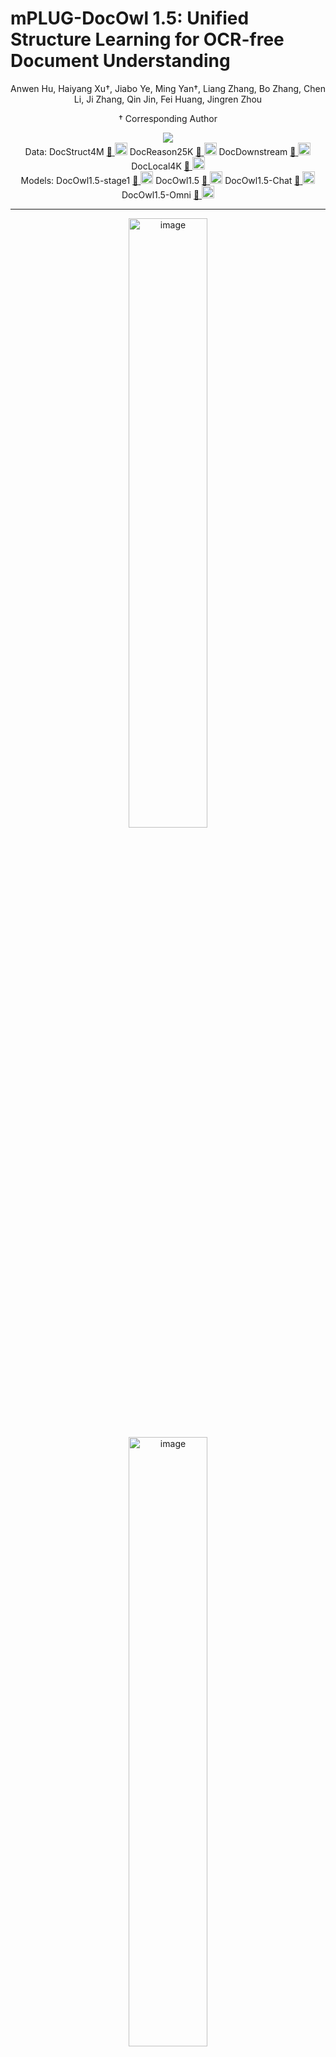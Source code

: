 # mPLUG-DocOwl 1.5: Unified Structure Learning for OCR-free Document Understanding

<div align="center">
Anwen Hu, Haiyang Xu†, Jiabo Ye, Ming Yan†, Liang Zhang, Bo Zhang, Chen Li, Ji Zhang, Qin Jin, Fei Huang, Jingren Zhou

† Corresponding Author

</div>


<div align="center">
<a href="http://arxiv.org/abs/2403.12895"><img src="assets/Paper-Arxiv-orange.svg" ></a>
</div>
<div align="center">
Data: 
DocStruct4M 
<a href="https://huggingface.co/datasets/mPLUG/DocStruct4M">🤗</a><a href="https://www.modelscope.cn/datasets/iic/DocStruct4M/"> <img src="assets/modelscope.png" width='20'></a>
DocReason25K <a href="https://huggingface.co/datasets/mPLUG/DocReason25K">🤗</a><a href="https://www.modelscope.cn/datasets/iic/DocReason25K/"> <img src="assets/modelscope.png" width='20'></a>
DocDownstream <a href="https://huggingface.co/datasets/mPLUG/DocDownstream-1.0">🤗</a><a href="https://www.modelscope.cn/datasets/iic/DocDownstream-1.0/"> <img src="assets/modelscope.png" width='20'></a>
DocLocal4K <a href="https://huggingface.co/datasets/mPLUG/DocLocal4K">🤗</a><a href="https://www.modelscope.cn/datasets/iic/DocLocal4K/"> <img src="assets/modelscope.png" width='20'></a>
</div>
<div align="center">
Models:
DocOwl1.5-stage1 <a href="https://huggingface.co/mPLUG/DocOwl1.5-stage1">🤗</a><a href="https://www.modelscope.cn/models/iic/DocOwl1.5-stage1/"> <img src="assets/modelscope.png" width='20'></a>
DocOwl1.5 <a href="https://huggingface.co/mPLUG/DocOwl1.5">🤗</a><a href="https://www.modelscope.cn/models/iic/DocOwl1.5/"> <img src="assets/modelscope.png" width='20'></a>
DocOwl1.5-Chat <a href="https://huggingface.co/mPLUG/DocOwl1.5-Chat">🤗</a><a href="https://www.modelscope.cn/models/iic/DocOwl1.5-Chat/"> <img src="assets/modelscope.png" width='20'></a>
DocOwl1.5-Omni <a href="https://huggingface.co/mPLUG/DocOwl1.5-Omni">🤗</a><a href="https://www.modelscope.cn/models/iic/DocOwl1.5-Omni/"> <img src="assets/modelscope.png" width='20'></a>
</div>


<hr>
<div align="center">
<img src="assets/radar.png" alt="image" width="50%" height="auto">
<img src="assets/doc_instruct.png" alt="image" width="50%" height="auto">
</div>
</p>

## Spotlights

* Support struct-aware document parsing, table to markdown, chart to markdown.
* Support multi-grained text recognition and text grounding
* Support question answering with simple phrases or detailed explanations.

* Open Source
    - ✅ Training Data: DocStruct4M, DocReason25K, DocDownsteam-1.0
    - ✅ Mutli-grained Text Localization Evaluation set: DocLocal4K
    - ✅ Model: DocOwl1.5-stage1, DocOwl1.5, DocOwl1.5-Chat, DocOwl1.5-Omni
    - ✅ Source code of model inference and evaluation.
    - ✅ Online Demo on ModelScope and HuggingFace.
    - ✅ Source code of launching a local demo.
    - ✅ Training code.

## Demos
🤗 [HuggingFace Space](https://huggingface.co/spaces/mPLUG/DocOwl)

<img src="assets/modelscope.png" width='20'> [ModelScope Space](https://modelscope.cn/studios/iic/mPLUG-DocOwl/) 

## Training and Evaluation Datasets
|  Dataset   | Download Link |
|  ----  | ----  | 
|  DocStruct4M   | <li>[HuggingFace: mPLUG/DocStruct4M](https://huggingface.co/datasets/mPLUG/DocStruct4M) <li> [ModelScope: iic/DocStruct4M](https://www.modelscope.cn/datasets/iic/DocStruct4M)|
|  DocDownstream-1.0   | <li>[HuggingFace: mPLUG/DocDownstream-1.0](https://huggingface.co/datasets/mPLUG/DocDownstream-1.0) <li> [ModelScope: iic/DocDownstream-1.0](https://www.modelscope.cn/datasets/iic/DocDownstream-1.0)|
|  DocReason25K   | <li>[HuggingFace: mPLUG/DocReason25K](https://huggingface.co/datasets/mPLUG/DocReason25K) <li> [ModelScope: iic/DocReason25K](https://www.modelscope.cn/datasets/iic/DocReason25K)|
|  DocLocal4K   | <li>[HuggingFace: mPLUG/DocLocal4K](https://huggingface.co/datasets/mPLUG/DocLocal4K) <li> [ModelScope: iic/DocLocal4K](https://www.modelscope.cn/datasets/iic/DocLocal4K)|


### DocStruct4M
DocStruct4M is a training set for Unified Structure Learning, covering images of documents, webpages, tables, charts and natural images. It consists of ~3M samples for Struct-aware Parsing tasks and ~1M samples for Multi-grained Text Localization tasks. 

Download DocStruct4M dataset from huggingface [mPLUG/DocStruct4M](https://huggingface.co/datasets/mPLUG/DocStruct4M). Training images (~311G) are split into 8 files, run following cmds to prepare training and validation images.
```
cat partial-imgs* > imgs.tar.gz
tar -zxvf imgs.tar.gz
tar -zxvf val_imgs.tar.gz
```

The dataset is organized in such format:
```
DocStruct4M
├── imgs
├── val_imgs
├── multi_grained_text_localization.jsonl
├── struct_aware_parse.jsonl
├── val.jsonl
```
The ```./imgs``` and ```./val_imgs``` directory contains images for the training and validation samples, respectively. 

### DocDownstream-1.0
DocDownstream-1.0 is the combination of 10 text-rich image understanding benchmarks, including DocVQA, InfographicsVQA, DeepForm, KleisterCharity, WikiTableQuestions, TabFact, ChartQA, TextCaps, TextVQA and VisualMRC, covering tasks of Information Extraction, Visual Question Answering, Natural Language Inference and Image Captioning. All tasks are unified in the form of Visual Question Answering.

Download DocDownstream-1.0 dataset from huggingface [mPLUG/DocDownstream-1.0](https://huggingface.co/datasets/mPLUG/DocDownstream-1.0). Images (~70G) are split into 2 files, run following cmds to prepare images.
```
cat partial-imgs* > imgs.tar.gz
tar -zxvf imgs.tar.gz
```

The dataset is organized in such format:
```
DocDownstream-1.0
├── meta
├── test
├── imgs
├── train.jsonl
├── val.jsonl
```
The ```./imgs``` directory contains images for the training/validation/test samples. The ```train.jsonl``` and ```val.jsonl``` are ensembled samples of 10 datasets for training and validation. There are ~57w samples in ```train.jsonl```. The ```./test``` directory contain test files for each dataset. The ```./meta``` directory contain meta files used for evaluation. 

### DocReason25K
DocReason25K is instruction tuning set with detailed explanation for Visual Document Understanding. It's built based on training samples from DocVQA, InfographicsVQA, WikiTableQuestions, VisualMRC, ChartQA and TextVQA. Detailed explanations are given by GPT3.5/GPT4V and further filtred according to manually annoatetd simple answer.

Download DocReason25K dataset from huggingface [mPLUG/DocReason25K](https://huggingface.co/datasets/mPLUG/DocReason25K). 
The dataset is organized in such format:
```
DocReason25K
├── imgs
├── detailed_explanation.jsonl
```

### DocLocal4K
DocLocal4K is a evaluation set for Multi-grained Text Localization, covering both text recognition and text grounding tasks.

Download DocLocal4K dataset from huggingface [mPLUG/DocLocal4K](https://huggingface.co/datasets/mPLUG/DocLocal4K). 
The dataset is organized in such format:
```
DocLocal4K
├── imgs
├── text_grounding.jsonl
├── text_recognition.jsonl
```

## Models
### Model Card
|  Model   | Download Link  | Abilities |
|  ----  | ----  | ----  |
| DocOwl1.5-stage1  | <li> 🤗[ mPLUG/DocOwl1.5-stage1](https://huggingface.co/mPLUG/DocOwl1.5-stage1) <li> <img src="assets/modelscope.png" width='20'> [iic/DocOwl1.5-stage1](https://www.modelscope.cn/models/iic/DocOwl1.5-stage1/) | <li> document/webpage parsing <li> table to markdown <li> chart to markdown <li> natural image parsing <li> multi-grained text recognition <li> multi-grained text  grounding |
| DocOwl1.5  | <li> 🤗 [mPLUG/DocOwl1.5](https://huggingface.co/mPLUG/DocOwl1.5) <li> <img src="assets/modelscope.png" width='20'> [iic/DocOwl1.5](https://www.modelscope.cn/models/iic/DocOwl1.5/) | <li> VQA with concise answers <li> infomation extraction <li> image captioning <li> natural language inference |
| DocOwl1.5-Chat  | <li> 🤗 [mPLUG/DocOwl1.5-Chat](https://huggingface.co/mPLUG/DocOwl1.5-Chat) <li> <img src="assets/modelscope.png" width='20'> [iic/DocOwl1.5-Chat](https://www.modelscope.cn/models/iic/DocOwl1.5-Chat/) | <li> VQA with detailed explanations <li> VQA with concise answers <li> infomation extraction <li> image captioning <li> natural language inference |
| DocOwl1.5-Omni  |  <li> 🤗 [mPLUG/DocOwl1.5-Omni](https://huggingface.co/mPLUG/DocOwl1.5-Omni) <li> <img src="assets/modelscope.png" width='20'> [iic/DocOwl1.5-Omni](https://www.modelscope.cn/models/iic/DocOwl1.5-Omni/) | <li> document/webpage parsing <li> table to markdown <li> chart to markdown <li> natural image parsing <li> multi-grained text recognition <li> multi-grained text grounding <li> VQA with detailed explanations <li> VQA with concise answers <li> infomation extraction <li> image captioning <li> natural language inference |

### Model Inference
prepare python environments as [mPLUG-Owl2](https://github.com/X-PLUG/mPLUG-Owl/tree/main/mPLUG-Owl2). Versions of some important packages are: ```transformers==4.31.0```

* DocOwl1.5-stage1 inference examples
```
from docowl_infer import DocOwlInfer
model_path='./mPLUG/DocOwl1.5-stage1'
docowl=DocOwlInfer(ckpt_path=model_path, anchors='grid_9', add_global_img=False)
print('load model from ', model_path)

# document/webpage parsing
image='./DocStruct4M/val_imgs/CCpdf/pages/1e531ef22cff3f01dab8720e99427c4f_page19.png'
query='Recognize text in the image.'
answer=docowl.inference(image, query)
print(answer)

# table/chart to markdown
image='./DocStruct4M/val_imgs/TURL/col_type_197091.jpg'
query='Convert the picture to Markdown syntax.'
answer=docowl.inference(image, query)
print(answer)

# natural image parsing
image='./DocStruct4M/val_imgs/OCRCC/02749938.jpg'
query='Provide a description of the image content and text.'
answer=docowl.inference(image, query)
print(answer)
```

* DocOwl1.5-Chat inference examples
```
from docowl_infer import DocOwlInfer
model_path='./mPLUG/DocOwl1.5-chat'
docowl=DocOwlInfer(ckpt_path=model_path, anchors='grid_9', add_global_img=True)
print('load model from ', model_path)

# VQA with concise phrases
image='./DocDownstream-1.0/imgs/DUE_Benchmark/DocVQA/pngs/rnbx0223_193.png'
query='What is the Compound Annual Growth Rate (CAGR) for total assets?'
answer=docowl.inference(image, query)
print(answer)

# VQA with detailed explanation
image='./DocDownstream-1.0/imgs/DUE_Benchmark/DocVQA/pngs/rnbx0223_193.png'
query='What is the Compound Annual Growth Rate (CAGR) for total assets? Answer the question with detailed explanation.'
answer=docowl.inference(image, query)
print(answer)
```

### Model Evaluation
prepare environments for evaluation as follows:
```
pip install textdistance
pip install editdistance
pip install pycocoevalcap
```

Evaluate DocOwl1.5/DocOwl1.5-Chat on 10 downstream tasks:
```
python docowl_benchmark_evaluate.py --model_path $MODEL_PATH --dataset $DATASET --downstream_dir $DOWNSTREAM_DIR_PATH --save_dir $SAVE_DIR
```
Note: ```$DATASET``` should be chosen from ```[DocVQA, InfographicsVQA, WikiTableQuestions, DeepForm,KleisterCharity, TabFact, ChartQA, TextVQA, TextCaps, VisualMRC]```. ```$DOWNSTREAM_DIR_PATH``` is the local path of [mPLUG/DocDownstream-1.0](https://huggingface.co/datasets/mPLUG/DocDownstream-1.0).

Evaluate DocOwl1.5-stage1 on DocLocal4K:
```
python docowl_doclocal4k_evaluate.py --model_path $MODEL_PATH --task $TASK --doclocal4k_dir $DOCLOCAL4K_DIR_PATH --save_dir $SAVE_DIR
```
Note: ```$TASK``` should be chosen from ```[text_grounding, text_recognition]```. ```$DOCLOCAL4K_DIR_PATH``` is the local path of [mPLUG/DocLocal4K](https://huggingface.co/datasets/mPLUG/DocLocal4K).

### Model Training
You can further finetune your own models based on DocOwl 1.5 models.
1. Prepare a training jsonl file, organize each training sample in the same format as follows:
  ```{"image": ["./imgs/DUE_Benchmark/DocVQA/pngs/xnbl0037_1.png"], "messages": [{"role": "user", "content": "<|image|>what is the date mentioned in this letter?"}, {"role": "assistant", "content": "1/8/93"}], "task_name": "qa_sft", "dataset_name": "DocVQA"}``` (Note: please make sure the number of ```<|image|>``` is equal to the number of input images.)


2. Modify parameters in ```./scripts/finetune_docowl.sh``` or ```./scripts/finetune_docowl_lora.sh``` according to your personal needs. ```./scripts/finetune_docowl.sh``` provides an example of finetuning DocOwl1.5-stage1 on DocDownstream-1.0. ```./scripts/finetune_docowl_lora.sh``` provides an example of finetuning DocOwl1.5-stage1 with LoRA.

3. Run ```bash ./scripts/finetune_docowl.sh``` or ```bash ./scripts/finetune_docowl_lora.sh```.

Note: Our DocOwl 1.5 is trained with Megatron. We additionaly build training codes supported by DeepSpeed for open-sourcing. We have tested the training scripts runs well on A100-80g with zero2. But We meet deadlock issues when using zero3. If you are willing to share any ideas about how to fix the deadlock issues of zero3, we will appreciate very much! 


## Local Demo
Run the following command to launch a local demo supported by the DocOwl1.5-Omni:
```
python app.py --model-source modelscope
```
Note: The demo is build based on ```gradio==3.27.0```. If you must use ```gradio==4.26.0```, you can refer to our code on HuggingFace space by ```git clone https://huggingface.co/spaces/mPLUG/DocOwl``` . You can also change ```model-source``` to ```huggingface```, or ```local``` and specify the ```model-path```. We have verified that the local demo works on A100-80G or V100-32G.


## Citation
If you found this work useful, consider giving this repository a star and citing our paper as followed:
```
@article{hu2024docowl,
  title={mPLUG-DocOwl 1.5: Unified Structure Learning for OCR-free Document Understanding},
  author={Hu, Anwen and Xu, Haiyang and Ye, Jiabo and Yan, Ming and Zhang, Liang and Zhang, Bo and Li, Chen and Zhang, Ji and Jin, Qin and Huang, Fei and others},
  journal={arXiv preprint arXiv:2403.12895},
  year={2024}
}
```

          
